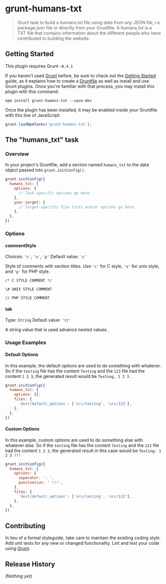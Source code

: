 # grunt-humans-txt

> Grunt task to build a humans.txt file using data from any JSON file, i.e package.json file or directly from your Gruntfile. A humans.txt is a TXT file that contains information about the different people who have contributed to building the website.

## Getting Started
This plugin requires Grunt `~0.4.1`

If you haven't used [Grunt](http://gruntjs.com/) before, be sure to check out the [Getting Started](http://gruntjs.com/getting-started) guide, as it explains how to create a [Gruntfile](http://gruntjs.com/sample-gruntfile) as well as install and use Grunt plugins. Once you're familiar with that process, you may install this plugin with this command:

```shell
npm install grunt-humans-txt --save-dev
```

Once the plugin has been installed, it may be enabled inside your Gruntfile with this line of JavaScript:

```js
grunt.loadNpmTasks('grunt-humans-txt');
```

## The "humans_txt" task

### Overview
In your project's Gruntfile, add a section named `humans_txt` to the data object passed into `grunt.initConfig()`.

```js
grunt.initConfig({
  humans_txt: {
    options: {
      // Task-specific options go here.
    },
    your_target: {
      // Target-specific file lists and/or options go here.
    },
  },
})
```

### Options

#### commentStyle
Choices: `'c'`, `'u'`, `'p'`
Default value: `'c'`

Style of comments with section titles. Use `'c'` for C style, `'u'` for unix
style, and `'p'` for PHP style.

```
/* C STYLE COMMENT */

\# UNIX STYLE COMMENT

// PHP STYLE COMMENT
```


#### tab
Type: `String`
Default value: `'\t'`

A string value that is used advance nested values.

### Usage Examples

#### Default Options
In this example, the default options are used to do something with whatever. So if the `testing` file has the content `Testing` and the `123` file had the content `1 2 3`, the generated result would be `Testing, 1 2 3.`

```js
grunt.initConfig({
  humans_txt: {
    options: {},
    files: {
      'dest/default_options': ['src/testing', 'src/123'],
    },
  },
})
```

#### Custom Options
In this example, custom options are used to do something else with whatever else. So if the `testing` file has the content `Testing` and the `123` file had the content `1 2 3`, the generated result in this case would be `Testing: 1 2 3 !!!`

```js
grunt.initConfig({
  humans_txt: {
    options: {
      separator: ': ',
      punctuation: ' !!!',
    },
    files: {
      'dest/default_options': ['src/testing', 'src/123'],
    },
  },
})
```

## Contributing
In lieu of a formal styleguide, take care to maintain the existing coding style. Add unit tests for any new or changed functionality. Lint and test your code using [Grunt](http://gruntjs.com/).

## Release History
_(Nothing yet)_
